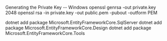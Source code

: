 Generating the Private Key -- Windows
openssl genrsa -out private.key 2048
openssl rsa -in private.key -out public.pem -pubout -outform PEM

dotnet add package Microsoft.EntityFrameworkCore.SqlServer
dotnet add package Microsoft.EntityFrameworkCore.Design
dotnet add package Microsoft.EntityFrameworkCore.Tools

